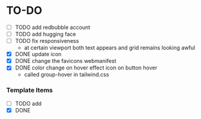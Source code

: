 # TO-DO

-   [ ] TODO add redbubble account
-   [ ] TODO add hugging face
-   [ ] TODO fix responsiveness
    -   at certain viewport both text appears and grid remains looking awful
-   [x] DONE update icon
-   [x] DONE change the favicons webmanifest
-   [x] DONE color change on hover effect icon on button hover
    -   called group-hover in tailwind.css

### Template Items

-   [ ] TODO add
-   [x] DONE
